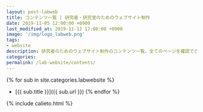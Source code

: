```yaml
---
layout: post-labweb
title: コンテンツ一覧 | 研究者・研究室のためのウェブサイト制作
date: 2019-11-05 12:00:00 +0900
last_modified_at: 2019-11-12 17:00:00 +0900
image: '/img/logo_labweb.png'
tags:
- website
description: 研究者のためのウェブサイト制作のコンテンツ一覧。全てのページを確認できます。
categories:
permalink: /lab-website/contents/
---
```


{% for sub in site.categories.labwebsite %}
- [{{ sub.title }}]({{ sub.url }})
{% endfor %}

{% include calieto.html %}
